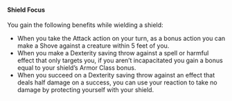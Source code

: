 #### Shield Focus

You gain the following benefits while wielding a shield:

- When you take the Attack action on your turn, as a bonus action you can make a Shove against a creature within 5 feet of you.
- When you make a Dexterity saving throw against a spell or harmful effect that only targets you, if you aren’t incapacitated you gain a bonus equal to your shield’s Armor Class bonus.
- When you succeed on a Dexterity saving throw against an effect that deals half damage on a success, you can use your reaction to take no damage by protecting yourself with your shield.
